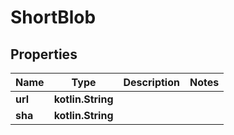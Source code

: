 
# ShortBlob

## Properties
Name | Type | Description | Notes
------------ | ------------- | ------------- | -------------
**url** | **kotlin.String** |  | 
**sha** | **kotlin.String** |  | 



